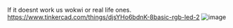 If it doesnt work us wokwi or real life ones.<br>
https://www.tinkercad.com/things/djsYHo6bdnK-8basic-rgb-led-2
![image](https://github.com/user-attachments/assets/1137feef-9a95-4cc4-9c01-4ca49de7e254)
